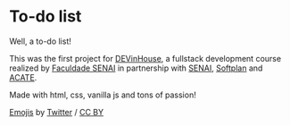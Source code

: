 # To-do list

Well, a to-do list!

This was the first project for [DEVinHouse](http://devinhouse.sesisenai.org.br/),
a fullstack development course realized by [Faculdade SENAI](http://sc.senai.br/)
in partnership with [SENAI](http://sc.senai.br/), [Softplan](https://www.softplan.com.br/)
and [ACATE](https://www.acate.com.br/en/home/).

Made with html, css, vanilla js and tons of passion!

[Emojis](https://github.com/twitter/twemoji) by [Twitter](https://twitter.github.io/) / [CC BY](https://creativecommons.org/licenses/by/4.0/)
